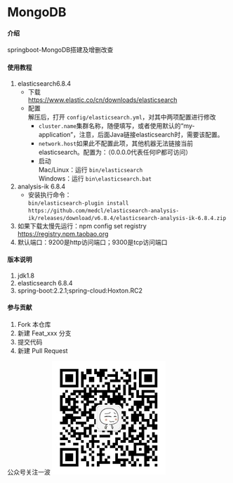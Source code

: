 # MongoDB

#### 介绍
springboot-MongoDB搭建及增删改查

#### 使用教程

1. elasticsearch6.8.4  <br/>
    - 下载 <br/>
    https://www.elastic.co/cn/downloads/elasticsearch <br/>
    - 配置<br/>
    解压后，打开 ```config/elasticsearch.yml```，对其中两项配置进行修改 <br/>
        - ```cluster.name```集群名称，随便填写，或者使用默认的“my-application”，注意，后面Java链接elasticsearch时，需要该配置。
        - ```network.host```如果此不配置此项，其他机器无法链接当前elasticsearch。配置为：（0.0.0.0代表任何IP都可访问）
        - 启动 <br/>
        Mac/Linux：运行 ```bin/elasticsearch```<br/>
        Windows：运行 ```bin\elasticsearch.bat```
2. analysis-ik 6.8.4 <br/>
    - 安装执行命令： <br/>
    ```bin/elasticsearch-plugin install https://github.com/medcl/elasticsearch-analysis-ik/releases/download/v6.8.4/elasticsearch-analysis-ik-6.8.4.zip```
3. 如果下载太慢先运行：npm config set registry https://registry.npm.taobao.org
4. 默认端口：9200是http访问端口；9300是tcp访问端口

#### 版本说明

1.  jdk1.8
2.  elasticsearch 6.8.4
3.  spring-boot:2.2.1;spring-cloud:Hoxton.RC2

#### 参与贡献

1.  Fork 本仓库
2.  新建 Feat_xxx 分支
3.  提交代码
4.  新建 Pull Request

公众号关注一波
![](../5cm.jpg)
